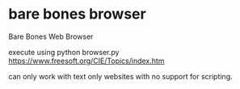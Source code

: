 # bare bones browser
Bare Bones Web Browser

execute using python browser.py  https://www.freesoft.org/CIE/Topics/index.htm

can only work with text only websites with no support for scripting. 
